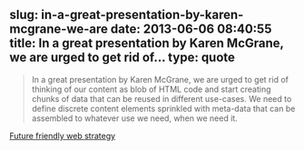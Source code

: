 slug: in-a-great-presentation-by-karen-mcgrane-we-are
date: 2013-06-06 08:40:55
title: In a great presentation by Karen McGrane, we are urged to get rid of...
type: quote
---

> In a great presentation by Karen McGrane, we are urged to get rid of thinking of our content as blob of HTML code and start creating chunks of data that can be reused in different use-cases. We need to define discrete content elements sprinkled with meta-data that can be assembled to whatever use we need, when we need it.

[Future friendly web strategy](http://www.netgenlabs.com/Blog/Future-friendly-web-strategy)
